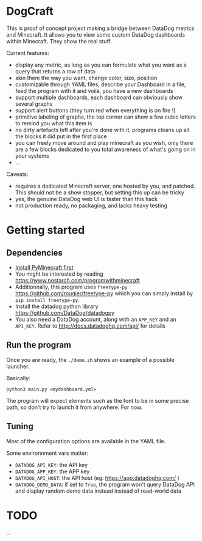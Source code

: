 # DogCraft

This is proof of concept project making a bridge between DataDog metrics and Minecraft.
It allows you to view some custom DataDog dashboards within Minecraft. They show the real stuff.

Current features:

- display any metric, as long as you can formulate what you want as a query that returns a row of data
- skin them the way you want, change color, size, position
- customizable through YAML files, describe your Dashboard in a file, feed the program with it and voilà, you have a new dashboards
- support multiple dashboards, each dashboard can obviously show several graphs
- support alert buttons (they turn red when everything is on fire !)
- primitive labeling of graphs, the top corner can show a few cubic letters to remind you what this item is
- no dirty artefacts left after you're done with it, programs cleans up all the blocks it did put in the first place
- you can freely move around and play minecraft as you wish, only there are a few blocks dedicated to you total awareness of what's going on in your systems
- ...

Caveats:

- requires a dedicated Minecraft server, one hosted by you, and patched. This should not be a show stopper, but setting this up can be tricky
- yes, the genuine DataDog web UI is faster than this hack
- not production ready, no packaging, and lacks heavy testing

# Getting started

## Dependencies

* [Install PyMinecraft first](setup/README.md)
* You might be interested by reading https://www.nostarch.com/programwithminecraft
* Additionnally, this program uses `freetype-py` https://github.com/rougier/freetype-py which you can simply install by `pip install freetype-py`.
* Install the datadog python library https://github.com/DataDog/datadogpy
* You also need a DataDog account, along with an `APP_KEY` and an `API_KEY`. Refer to http://docs.datadoghq.com/api/ for details

## Run the program

Once you are ready, the `./demo.sh` shows an example of a possible launcher.

Basically:

```
python3 main.py <mydashboard.yml>
```

The program will expect elements such as the font to be in some precise path, so don't try to launch it from anywhere. For now.

## Tuning

Most of the configuration options are available in the YAML file.

Some environnment vars matter:

- `DATADOG_API_KEY`: the API key
- `DATADOG_APP_KEY`: the APP key
- `DATADOG_API_HOST`: the API host (eg: https://app.datadoghq.com/ )
- `DATADOG_DEMO_DATA`: if set to `True`, the program won't query DataDog API and display random demo data instead instead of read-world data

# TODO

...
